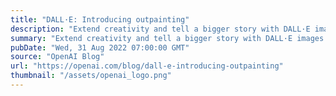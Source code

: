 ```yaml
---
title: "DALL·E: Introducing outpainting"
description: "Extend creativity and tell a bigger story with DALL·E images of any size."
summary: "Extend creativity and tell a bigger story with DALL·E images of any size."
pubDate: "Wed, 31 Aug 2022 07:00:00 GMT"
source: "OpenAI Blog"
url: "https://openai.com/blog/dall-e-introducing-outpainting"
thumbnail: "/assets/openai_logo.png"
---
```


